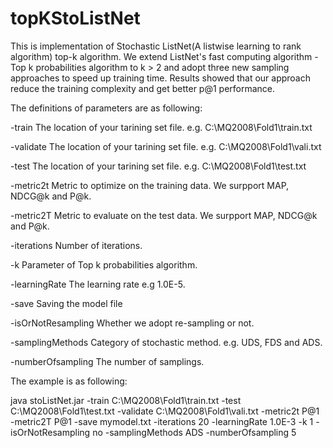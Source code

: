 # topKStoListNet
<p>This is implementation of Stochastic ListNet(A listwise learning to rank algorithm) top-k algorithm. We extend ListNet's fast computing algorithm - Top k probabilities algorithm to k > 2
and adopt three new sampling approaches to speed up training time. Results showed that our approach reduce the training complexity and get better p@1 performance.</p>

<p>The definitions of parameters are as following:</p>
<p>	-train               The location of your tarining set file. e.g. C:\MQ2008\Fold1\train.txt</p>
<p>	-validate      		 The location of your tarining set file. e.g. C:\MQ2008\Fold1\vali.txt</p>
<p>	-test                The location of your tarining set file. e.g. C:\MQ2008\Fold1\test.txt</p>
<p>	-metric2t            Metric to optimize on the training data. We surpport MAP, NDCG@k and P@k.</p>
<p>	-metric2T            Metric to evaluate on the test data. We surpport MAP, NDCG@k and P@k.</p>
<p>	-iterations          Number of iterations.</p>
<p>	-k                   Parameter of Top k probabilities algorithm.</p>
<p>	-learningRate        The learning rate e.g 1.0E-5. </p>
<p>	-save          	     Saving the model file</p>
<p>	-isOrNotResampling   Whether we adopt re-sampling or not.</p>
<p>	-samplingMethods     Category of stochastic method. e.g. UDS, FDS and ADS.</p>
<p>	-numberOfsampling    The number of samplings.</p>

<p>The example is as following:</p>
<p>java stoListNet.jar -train C:\MQ2008\Fold1\train.txt -test C:\MQ2008\Fold1\test.txt -validate C:\MQ2008\Fold1\vali.txt -metric2t P@1 -metric2T P@1 -save mymodel.txt -iterations 20 -learningRate 1.0E-3 -k 1 -isOrNotResampling no -samplingMethods ADS -numberOfsampling 5</p>
